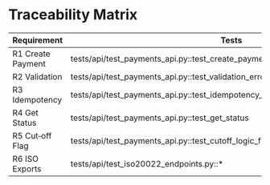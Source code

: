 # Traceability Matrix

| Requirement | Tests |
|---|---|
| R1 Create Payment | tests/api/test_payments_api.py::test_create_payment_success |
| R2 Validation | tests/api/test_payments_api.py::test_validation_errors |
| R3 Idempotency | tests/api/test_payments_api.py::test_idempotency_same_key_returns_same_resource |
| R4 Get Status | tests/api/test_payments_api.py::test_get_status |
| R5 Cut‑off Flag | tests/api/test_payments_api.py::test_cutoff_logic_flag_present |
| R6 ISO Exports | tests/api/test_iso20022_endpoints.py::* |
